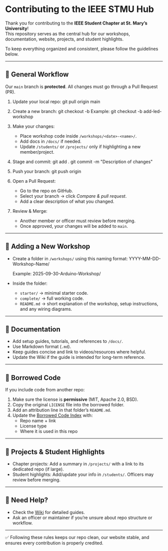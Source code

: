 # Contributing to the IEEE STMU Hub

Thank you for contributing to the **IEEE Student Chapter at St. Mary’s University**!  
This repository serves as the central hub for our workshops, documentation, website, projects, and student highlights.  

To keep everything organized and consistent, please follow the guidelines below.  

---

## 🔹 General Workflow

Our `main` branch is **protected**. All changes must go through a Pull Request (PR).

1. Update your local repo:
   git pull origin main

2. Create a new branch:
   git checkout -b <branch-name>
   Example:
   git checkout -b add-led-workshop

3. Make your changes:
   - Place workshop code inside `/workshops/<date>-<name>/`.
   - Add docs in `/docs/` if needed.
   - Update `/students/` or `/projects/` only if highlighting a new member/project.

4. Stage and commit:
   git add .
   git commit -m "Description of changes"

5. Push your branch:
   git push origin <branch-name>

6. Open a Pull Request:
   - Go to the repo on GitHub.
   - Select your branch → click *Compare & pull request*.
   - Add a clear description of what you changed.

7. Review & Merge:
   - Another member or officer must review before merging.
   - Once approved, your changes will be added to `main`.

---

## 🔹 Adding a New Workshop

- Create a folder in `/workshops/` using this naming format:
  YYYY-MM-DD-Workshop-Name/

  Example:
  2025-09-30-Arduino-Workshop/

- Inside the folder:
  - `starter/` → minimal starter code.
  - `complete/` → full working code.
  - `README.md` → short explanation of the workshop, setup instructions, and any wiring diagrams.

---

## 🔹 Documentation

- Add setup guides, tutorials, and references to `/docs/`.
- Use Markdown format (`.md`).
- Keep guides concise and link to videos/resources where helpful.
- Update the Wiki if the guide is intended for long-term reference.

---

## 🔹 Borrowed Code

If you include code from another repo:
1. Make sure the license is **permissive** (MIT, Apache 2.0, BSD).
2. Copy the original `LICENSE` file into the borrowed folder.
3. Add an attribution line in that folder’s `README.md`.
4. Update the [Borrowed Code Index](./docs/Borrowed-Code-Index.md) with:
   - Repo name + link
   - License type
   - Where it is used in this repo

---

## 🔹 Projects & Student Highlights

- Chapter projects: Add a summary in `/projects/` with a link to its dedicated repo (if large).
- Student highlights: Add/update your info in `/students/`. Officers may review before merging.

---

## 🔹 Need Help?

- Check the [Wiki](../../wiki) for detailed guides.
- Ask an officer or maintainer if you’re unsure about repo structure or workflow.

---

✅ Following these rules keeps our repo clean, our website stable, and ensures every contribution is properly credited.
